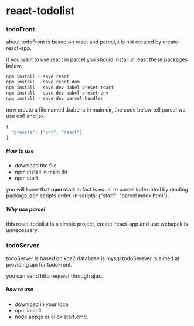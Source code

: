 # react-todolist
### todoFront

about todoFront is based on react and parcel,it is not created by create-react-app.

if you want to use react in parcel,you should install at least these packages below.

```javascript
npm install --save react
npm install --save react-dom
npm install --save-dev babel-preset-react
npm install --save-dev babel-preset-env
npm install --save-dev parcel-bundler
```

now create a  file named .babelrc  in main dir, the code below tell parcel we use es6 and jsx.

```javascript
{
  "presets": ["env", "react"]
}

```



##### How to use

- download the file
- npm install in main dir
- npm start

you will konw that  **npm start** in fact is equal to parcel index.html by reading package.json scripts order. in scripts: {"start": "parcel index.html"}.



##### Why use parcel

this react-todolist is a simple project, create-react-app and use webapck is unnecessary.



### todoServer

todoServer is based on koa2.database is mysql.todoSerever is aimed at providing api for todoFront.

you can send http request through ajax.

##### how to use

- download in your local
- npm install
- node app.js or click start.cmd.